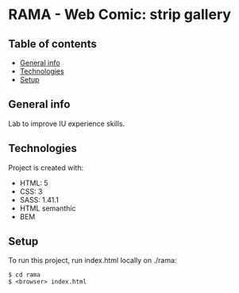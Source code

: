 # RAMA - Web Comic: strip gallery

## Table of contents
* [General info](#general-info)
* [Technologies](#technologies)
* [Setup](#setup)

## General info
Lab to improve IU experience skills. 

## Technologies
Project is created with:
* HTML: 5
* CSS: 3
* SASS: 1.41.1
* HTML semanthic
* BEM

	
## Setup
To run this project, run index.html locally on ./rama:

```
$ cd rama
$ <browser> index.html
```

